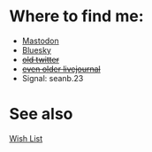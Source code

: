 # Where to find me:

- [Mastodon](https://hachyderm.io/@seanb)
- [Bluesky](https://bsky.app/profile/seanwb.bsky.social)
- ~~[old twitter](https://twitter.com/pythonista)~~
- ~~[even older livejournal](https://seanb.livejournal.com/)~~
- Signal: seanb.23

# See also

[Wish List](wishlist.md)
